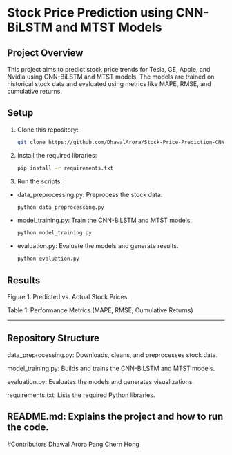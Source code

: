 # Stock Price Prediction using CNN-BiLSTM and MTST Models

## Project Overview
This project aims to predict stock price trends for Tesla, GE, Apple, and Nvidia using CNN-BiLSTM and MTST models. The models are trained on historical stock data and evaluated using metrics like MAPE, RMSE, and cumulative returns.

## Setup
1. Clone this repository:
   ```bash
   git clone https://github.com/DhawalArora/Stock-Price-Prediction-CNN-BiLSTM-MTST.git


2. Install the required libraries:
    ```bash
    pip install -r requirements.txt

4. Run the scripts:

  - data_preprocessing.py: Preprocess the stock data.
     ```bash
     python data_preprocessing.py

  - model_training.py: Train the CNN-BiLSTM and MTST models.
     ```bash
     python model_training.py

  - evaluation.py: Evaluate the models and generate results.
     ```bash
     python evaluation.py

## Results
Figure 1: Predicted vs. Actual Stock Prices.

Table 1: Performance Metrics (MAPE, RMSE, Cumulative Returns)


---

## Repository Structure
data_preprocessing.py: Downloads, cleans, and preprocesses stock data.

model_training.py: Builds and trains the CNN-BiLSTM and MTST models.

evaluation.py: Evaluates the models and generates visualizations.

requirements.txt: Lists the required Python libraries.

README.md: Explains the project and how to run the code.
---

#Contributors
Dhawal Arora
Pang Chern Hong
